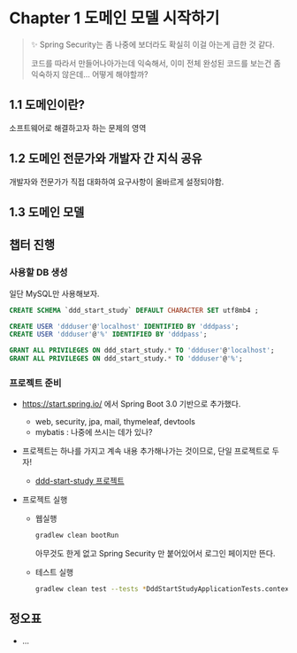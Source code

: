 # Chapter 1 도메인 모델 시작하기

> ✨ Spring Security는 좀 나중에 보더라도  확실히 이걸 아는게 급한 것 같다. 
>
> 코드를 따라서 만들어나아가는데 익숙해서, 이미 전체 완성된 코드를 보는건 좀 익숙하지 않은데... 어떻게 해야할까?



## 1.1 도메인이란?

소프트웨어로 해결하고자 하는 문제의 영역



## 1.2 도메인 전문가와 개발자 간 지식 공유

개발자와 전문가가 직접 대화하여 요구사항이 올바르게 설정되야함.



## 1.3 도메인 모델













## 챕터 진행



### 사용할 DB 생성

일단 MySQL만 사용해보자.

```sql
CREATE SCHEMA `ddd_start_study` DEFAULT CHARACTER SET utf8mb4 ;

CREATE USER 'ddduser'@'localhost' IDENTIFIED BY 'dddpass';
CREATE USER 'ddduser'@'%' IDENTIFIED BY 'dddpass';

GRANT ALL PRIVILEGES ON ddd_start_study.* TO 'ddduser'@'localhost';
GRANT ALL PRIVILEGES ON ddd_start_study.* TO 'ddduser'@'%';
```



### 프로젝트 준비

* https://start.spring.io/ 에서 Spring Boot 3.0 기반으로 추가했다.
  * web, security, jpa, mail, thymeleaf, devtools
  * mybatis : 나중에 쓰시는 데가 있나?

* 프로젝트는 하나를 가지고 계속 내용 추가해나가는 것이므로, 단일 프로젝트로 두자!

  * [ddd-start-study 프로젝트](../ddd-start-study)

* 프로젝트 실행

  * 웹실행

    ```bash
    gradlew clean bootRun
    ```

    아무것도 한게 없고 Spring Security 만 붙어있어서 로그인 페이지만 뜬다.

  * 테스트 실행

    ```bash
    gradlew clean test --tests *DddStartStudyApplicationTests.contextLoads
    ```

    

  



## 정오표

* ...
